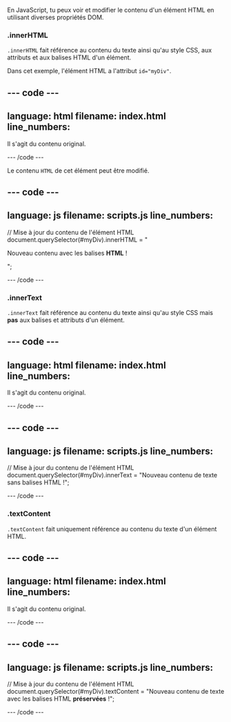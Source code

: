 En JavaScript, tu peux voir et modifier le contenu d'un élément HTML en utilisant diverses propriétés DOM.

### .innerHTML

`.innerHTML` fait référence au contenu du texte ainsi qu'au style CSS, aux attributs et aux balises HTML d'un élément.

Dans cet exemple, l'élément HTML a l'attribut `id="myDiv"`.

## --- code ---

language: html
filename: index.html
line_numbers:
--------------------------------------------------

<div id="myDiv">
<p>Il s'agit du contenu original.</p>
</div>

\--- /code ---

Le contenu `HTML` de cet élément peut être modifié.

## --- code ---

language: js
filename: scripts.js
line_numbers:
--------------------------------------------------

// Mise à jour du contenu de l'élément HTML
document.querySelector(#myDiv).innerHTML = "<p>Nouveau contenu avec les balises <strong>HTML</strong> !</p>";

\--- /code ---

### .innerText

`.innerText` fait référence au contenu du texte ainsi qu'au style CSS mais **pas** aux balises et attributs d'un élément.

## --- code ---

language: html
filename: index.html
line_numbers:
--------------------------------------------------

<div id="myDiv">
  <p>Il s'agit du contenu original.</p>
</div>

\--- /code ---

## --- code ---

language: js
filename: scripts.js
line_numbers:
--------------------------------------------------

// Mise à jour du contenu de l'élément HTML
document.querySelector(#myDiv).innerText = "Nouveau contenu de texte sans balises HTML !";

\--- /code ---

### .textContent

`.textContent` fait uniquement référence au contenu du texte d'un élément HTML.

## --- code ---

language: html
filename: index.html
line_numbers:
--------------------------------------------------

<div id="myDiv">
  <p>Il s'agit du contenu original.</p>
</div>

\--- /code ---

## --- code ---

language: js
filename: scripts.js
line_numbers:
--------------------------------------------------

// Mise à jour du contenu de l'élément HTML
document.querySelector(#myDiv).textContent = "Nouveau contenu de texte avec les balises HTML <strong>préservées</strong> !";

\--- /code ---
